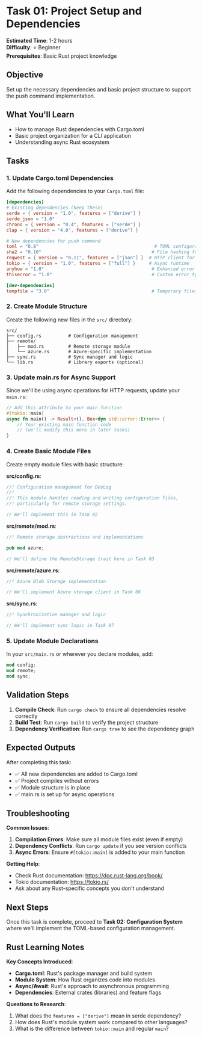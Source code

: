 # Task 01: Project Setup and Dependencies

**Estimated Time**: 1-2 hours  
**Difficulty**: ⭐ Beginner  
**Prerequisites**: Basic Rust project knowledge

## Objective

Set up the necessary dependencies and basic project structure to support the push command implementation.

## What You'll Learn

- How to manage Rust dependencies with Cargo.toml
- Basic project organization for a CLI application
- Understanding async Rust ecosystem

## Tasks

### 1. Update Cargo.toml Dependencies

Add the following dependencies to your `Cargo.toml` file:

```toml
[dependencies]
# Existing dependencies (keep these)
serde = { version = "1.0", features = ["derive"] }
serde_json = "1.0"
chrono = { version = "0.4", features = ["serde"] }
clap = { version = "4.0", features = ["derive"] }

# New dependencies for push command
toml = "0.8"                                           # TOML configuration parsing
sha2 = "0.10"                                         # File hashing for change detection
reqwest = { version = "0.11", features = ["json"] }  # HTTP client for Azure REST API
tokio = { version = "1.0", features = ["full"] }     # Async runtime
anyhow = "1.0"                                        # Enhanced error handling
thiserror = "1.0"                                     # Custom error types

[dev-dependencies]
tempfile = "3.0"                                      # Temporary files for testing
```

### 2. Create Module Structure

Create the following new files in the `src/` directory:

```
src/
├── config.rs          # Configuration management
├── remote/
│   ├── mod.rs         # Remote storage module
│   └── azure.rs       # Azure-specific implementation
├── sync.rs            # Sync manager and logic
└── lib.rs             # Library exports (optional)
```

### 3. Update main.rs for Async Support

Since we'll be using async operations for HTTP requests, update your `main.rs`:

```rust
// Add this attribute to your main function
#[tokio::main]
async fn main() -> Result<(), Box<dyn std::error::Error>> {
    // Your existing main function code
    // (we'll modify this more in later tasks)
}
```

### 4. Create Basic Module Files

Create empty module files with basic structure:

**src/config.rs**:

```rust
//! Configuration management for DevLog
//!
//! This module handles reading and writing configuration files,
//! particularly for remote storage settings.

// We'll implement this in Task 02
```

**src/remote/mod.rs**:

```rust
//! Remote storage abstractions and implementations

pub mod azure;

// We'll define the RemoteStorage trait here in Task 03
```

**src/remote/azure.rs**:

```rust
//! Azure Blob Storage implementation

// We'll implement Azure storage client in Task 06
```

**src/sync.rs**:

```rust
//! Synchronization manager and logic

// We'll implement sync logic in Task 07
```

### 5. Update Module Declarations

In your `src/main.rs` or wherever you declare modules, add:

```rust
mod config;
mod remote;
mod sync;
```

## Validation Steps

1. **Compile Check**: Run `cargo check` to ensure all dependencies resolve correctly
2. **Build Test**: Run `cargo build` to verify the project structure
3. **Dependency Verification**: Run `cargo tree` to see the dependency graph

## Expected Outputs

After completing this task:

- ✅ All new dependencies are added to Cargo.toml
- ✅ Project compiles without errors
- ✅ Module structure is in place
- ✅ main.rs is set up for async operations

## Troubleshooting

**Common Issues**:

1. **Compilation Errors**: Make sure all module files exist (even if empty)
2. **Dependency Conflicts**: Run `cargo update` if you see version conflicts
3. **Async Errors**: Ensure `#[tokio::main]` is added to your main function

**Getting Help**:

- Check Rust documentation: https://doc.rust-lang.org/book/
- Tokio documentation: https://tokio.rs/
- Ask about any Rust-specific concepts you don't understand

## Next Steps

Once this task is complete, proceed to **Task 02: Configuration System** where we'll implement the TOML-based configuration management.

## Rust Learning Notes

**Key Concepts Introduced**:

- **Cargo.toml**: Rust's package manager and build system
- **Module System**: How Rust organizes code into modules
- **Async/Await**: Rust's approach to asynchronous programming
- **Dependencies**: External crates (libraries) and feature flags

**Questions to Research**:

1. What does the `features = ["derive"]` mean in serde dependency?
2. How does Rust's module system work compared to other languages?
3. What is the difference between `tokio::main` and regular `main`?
